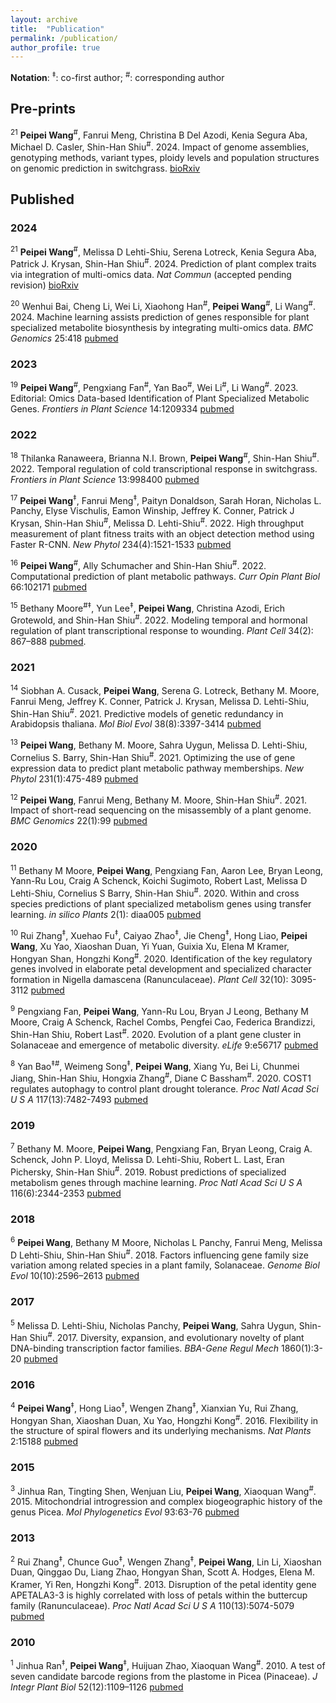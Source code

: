 ```yaml
---
layout: archive
title:  "Publication"
permalink: /publication/
author_profile: true
---
```


__Notation__: <sup>‡</sup>: co-first author; <sup>#</sup>: corresponding author

## Pre-prints
<sup>21</sup> **Peipei Wang**<sup>#</sup>, Fanrui Meng, Christina B Del Azodi, Kenia Segura Aba, Michael D. Casler, Shin-Han Shiu<sup>#</sup>. 2024. Impact of genome assemblies, genotyping methods, variant types, ploidy levels and population structures on genomic prediction in switchgrass. [bioRxiv](https://www.biorxiv.org/content/10.1101/2024.06.17.599440v1)


## Published

### 2024

<sup>21</sup> **Peipei Wang**<sup>#</sup>, Melissa D Lehti-Shiu, Serena Lotreck, Kenia Segura Aba, Patrick J. Krysan, Shin-Han Shiu<sup>#</sup>. 2024. Prediction of plant complex traits via integration of multi-omics data. *Nat Commun* (accepted pending revision) [bioRxiv](https://www.biorxiv.org/content/10.1101/2023.11.14.566971v2)

<sup>20</sup> Wenhui Bai, Cheng Li, Wei Li, Xiaohong Han<sup>#</sup>, **Peipei Wang**<sup>#</sup>, Li Wang<sup>#</sup>. 2024. Machine learning assists prediction of genes responsible for plant specialized metabolite biosynthesis by integrating multi-omics data. *BMC Genomics* 25:418 [pubmed](https://pubmed.ncbi.nlm.nih.gov/38679745/)


### 2023

<sup>19</sup> **Peipei Wang**<sup>#</sup>, Pengxiang Fan<sup>#</sup>, Yan Bao<sup>#</sup>, Wei Li<sup>#</sup>, Li Wang<sup>#</sup>. 2023. Editorial: Omics Data-based Identification of Plant Specialized Metabolic Genes. *Frontiers in Plant Science* 14:1209334 [pubmed](https://pubmed.ncbi.nlm.nih.gov/37360719/)

### 2022

<sup>18</sup> Thilanka Ranaweera, Brianna N.I. Brown, **Peipei Wang**<sup>#</sup>, Shin-Han Shiu<sup>#</sup>. 2022. Temporal regulation of cold transcriptional response in switchgrass. *Frontiers in Plant Science* 13:998400 [pubmed](https://pubmed.ncbi.nlm.nih.gov/36299783/)

<sup>17</sup> **Peipei Wang**<sup>‡</sup>, Fanrui Meng<sup>‡</sup>, Paityn Donaldson, Sarah Horan, Nicholas L. Panchy, Elyse Vischulis, Eamon Winship, Jeffrey K. Conner, Patrick J Krysan, Shin-Han Shiu<sup>#</sup>, Melissa D. Lehti-Shiu<sup>#</sup>. 2022. High throughput measurement of plant fitness traits with an object detection method using Faster R-CNN. *New Phytol* 234(4):1521-1533 [pubmed](https://pubmed.ncbi.nlm.nih.gov/35218008/)

<sup>16</sup> **Peipei Wang**<sup>#</sup>, Ally Schumacher and Shin-Han Shiu<sup>#</sup>. 2022. Computational prediction of plant metabolic pathways. *Curr Opin Plant Biol* 66:102171 [pubmed](https://pubmed.ncbi.nlm.nih.gov/35078130/)

<sup>15</sup> Bethany Moore<sup>#</sup><sup>‡</sup>, Yun Lee<sup>‡</sup>, **Peipei Wang**, Christina Azodi, Erich Grotewold, and Shin-Han Shiu<sup>#</sup>. 2022. Modeling temporal and hormonal regulation of plant transcriptional response to wounding. *Plant Cell* 34(2): 867–888 [pubmed](https://pubmed.ncbi.nlm.nih.gov/34865154/). 

### 2021

<sup>14</sup> Siobhan A. Cusack, **Peipei Wang**, Serena G. Lotreck, Bethany M. Moore, Fanrui Meng, Jeffrey K. Conner, Patrick J. Krysan, Melissa D. Lehti-Shiu, Shin-Han Shiu<sup>#</sup>. 2021. Predictive models of genetic redundancy in Arabidopsis thaliana. *Mol Biol Evol* 38(8):3397-3414 [pubmed](https://pubmed.ncbi.nlm.nih.gov/33871641/)

<sup>13</sup> **Peipei Wang**, Bethany M. Moore, Sahra Uygun, Melissa D. Lehti-Shiu, Cornelius S. Barry, Shin-Han Shiu<sup>#</sup>. 2021. Optimizing the use of gene expression data to predict plant metabolic pathway memberships. *New Phytol* 231(1):475-489 [pubmed](https://pubmed.ncbi.nlm.nih.gov/33749860/)

<sup>12</sup> **Peipei Wang**, Fanrui Meng, Bethany M. Moore, Shin-Han Shiu<sup>#</sup>. 2021. Impact of short-read sequencing on the misassembly of a plant genome. *BMC Genomics* 22(1):99 [pubmed](https://pubmed.ncbi.nlm.nih.gov/33530937/)

### 2020

<sup>11</sup> Bethany M Moore, **Peipei Wang**, Pengxiang Fan, Aaron Lee, Bryan Leong, Yann-Ru Lou, Craig A Schenck, Koichi Sugimoto, Robert Last, Melissa D Lehti-Shiu, Cornelius S Barry, Shin-Han Shiu<sup>#</sup>. 2020. Within and cross species predictions of plant specialized metabolism genes using transfer learning. *in silico Plants* 2(1): diaa005 [pubmed](https://pubmed.ncbi.nlm.nih.gov/33344884/)

<sup>10</sup> Rui Zhang<sup>‡</sup>, Xuehao Fu<sup>‡</sup>, Caiyao Zhao<sup>‡</sup>, Jie Cheng<sup>‡</sup>, Hong Liao, **Peipei Wang**, Xu Yao, Xiaoshan Duan, Yi Yuan, Guixia Xu, Elena M Kramer, Hongyan Shan, Hongzhi Kong<sup>#</sup>. 2020. Identification of the key regulatory genes involved in elaborate petal development and specialized character formation in Nigella damascena (Ranunculaceae). *Plant Cell* 32(10): 3095-3112 [pubmed](https://pubmed.ncbi.nlm.nih.gov/32732312/)

<sup>9</sup> Pengxiang Fan, **Peipei Wang**, Yann-Ru Lou, Bryan J Leong, Bethany M Moore, Craig A Schenck, Rachel Combs, Pengfei Cao, Federica Brandizzi, Shin-Han Shiu, Robert Last<sup>#</sup>. 2020. Evolution of a plant gene cluster in Solanaceae and emergence of metabolic diversity. *eLife* 9:e56717 [pubmed](https://pubmed.ncbi.nlm.nih.gov/32613943/)

<sup>8</sup> Yan Bao<sup>‡</sup><sup>#</sup>, Weimeng Song<sup>‡</sup>, **Peipei Wang**, Xiang Yu, Bei Li, Chunmei Jiang, Shin-Han Shiu, Hongxia Zhang<sup>#</sup>, Diane C Bassham<sup>#</sup>. 2020. COST1 regulates autophagy to control plant drought tolerance. *Proc Natl Acad Sci U S A* 117(13):7482-7493 [pubmed](https://pubmed.ncbi.nlm.nih.gov/32170020/)

### 2019

<sup>7</sup> Bethany M. Moore, **Peipei Wang**,  Pengxiang Fan,  Bryan Leong, Craig A. Schenck, John P. Lloyd, Melissa D. Lehti-Shiu,  Robert L. Last, Eran Pichersky, Shin-Han Shiu<sup>#</sup>. 2019. Robust predictions of specialized metabolism genes through machine learning. *Proc Natl Acad Sci U S A* 116(6):2344-2353 [pubmed](https://pubmed.ncbi.nlm.nih.gov/30674669/)

### 2018

<sup>6</sup> **Peipei Wang**, Bethany M Moore, Nicholas L Panchy, Fanrui Meng, Melissa D Lehti-Shiu, Shin-Han Shiu<sup>#</sup>. 2018. Factors influencing gene family size variation among related species in a plant family, Solanaceae. *Genome Biol Evol* 10(10):2596–2613 [pubmed](https://pubmed.ncbi.nlm.nih.gov/30239695/)

### 2017

<sup>5</sup> Melissa D. Lehti-Shiu, Nicholas Panchy, **Peipei Wang**, Sahra Uygun, Shin-Han Shiu<sup>#</sup>. 2017. Diversity, expansion, and evolutionary novelty of plant DNA-binding transcription factor families. *BBA-Gene Regul Mech* 1860(1):3-20 [pubmed](https://pubmed.ncbi.nlm.nih.gov/27522016/)

### 2016

<sup>4</sup> **Peipei Wang**<sup>‡</sup>, Hong Liao<sup>‡</sup>, Wengen Zhang<sup>‡</sup>, Xianxian Yu, Rui Zhang, Hongyan Shan, Xiaoshan Duan, Xu Yao, Hongzhi Kong<sup>#</sup>. 2016. Flexibility in the structure of spiral flowers and its underlying mechanisms. *Nat Plants* 2:15188 [pubmed](https://pubmed.ncbi.nlm.nih.gov/27250746/)

### 2015

<sup>3</sup> Jinhua Ran, Tingting Shen, Wenjuan Liu, **Peipei Wang**, Xiaoquan Wang<sup>#</sup>. 2015. Mitochondrial introgression and complex biogeographic history of the genus Picea. *Mol Phylogenetics Evol* 93:63-76 [pubmed](https://pubmed.ncbi.nlm.nih.gov/26232548/)

### 2013

<sup>2</sup> Rui Zhang<sup>‡</sup>, Chunce Guo<sup>‡</sup>, Wengen Zhang<sup>‡</sup>, **Peipei Wang**, Lin Li, Xiaoshan Duan, Qinggao Du, Liang Zhao, Hongyan Shan, Scott A. Hodges, Elena M. Kramer, Yi Ren, Hongzhi Kong<sup>#</sup>. 2013. Disruption of the petal identity gene APETALA3-3 is highly correlated with loss of petals within the buttercup family (Ranunculaceae). *Proc Natl Acad Sci U S A* 110(13):5074-5079 [pubmed](https://pubmed.ncbi.nlm.nih.gov/23479615/)

### 2010

<sup>1</sup> Jinhua Ran<sup>‡</sup>, **Peipei Wang**<sup>‡</sup>, Huijuan Zhao, Xiaoquan Wang<sup>#</sup>. 2010. A test of seven candidate barcode regions from the plastome in Picea (Pinaceae). *J Integr Plant Biol* 52(12):1109–1126 [pubmed](https://pubmed.ncbi.nlm.nih.gov/21106009/)
